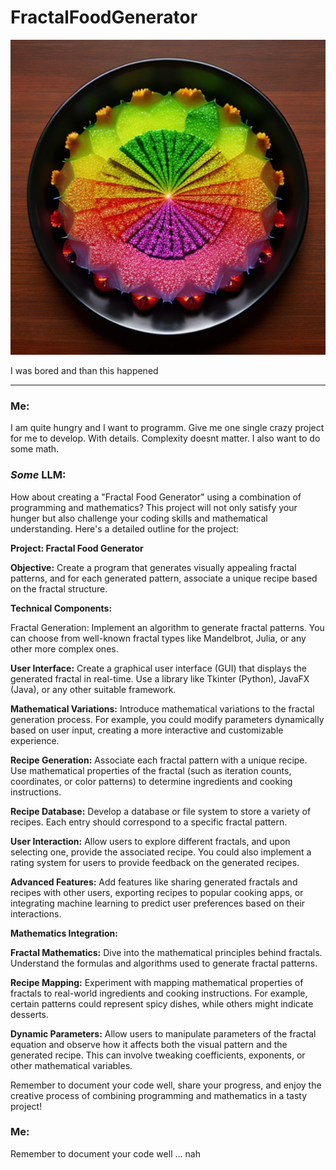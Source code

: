 # FractalFoodGenerator
![](./fractalFood.png)

I was bored and than this happened

---

### Me:

I am quite hungry and I want to programm. Give me one single crazy project for me to develop. With details. Complexity doesnt matter. I also want to do some math.

### _Some_ LLM:

How about creating a "Fractal Food Generator" using a combination of programming and mathematics? This project will not only satisfy your hunger but also challenge your coding skills and mathematical understanding. Here's a detailed outline for the project:

**Project: Fractal Food Generator**

**Objective:**
Create a program that generates visually appealing fractal patterns, and for each generated pattern, associate a unique recipe based on the fractal structure.

**Technical Components:**

Fractal Generation:
Implement an algorithm to generate fractal patterns. You can choose from well-known fractal types like Mandelbrot, Julia, or any other more complex ones.

**User Interface:**
Create a graphical user interface (GUI) that displays the generated fractal in real-time. Use a library like Tkinter (Python), JavaFX (Java), or any other suitable framework.

**Mathematical Variations:**
Introduce mathematical variations to the fractal generation process. For example, you could modify parameters dynamically based on user input, creating a more interactive and customizable experience.

**Recipe Generation:**
Associate each fractal pattern with a unique recipe. Use mathematical properties of the fractal (such as iteration counts, coordinates, or color patterns) to determine ingredients and cooking instructions.

**Recipe Database:**
Develop a database or file system to store a variety of recipes. Each entry should correspond to a specific fractal pattern.

**User Interaction:**
Allow users to explore different fractals, and upon selecting one, provide the associated recipe. You could also implement a rating system for users to provide feedback on the generated recipes.

**Advanced Features:**
Add features like sharing generated fractals and recipes with other users, exporting recipes to popular cooking apps, or integrating machine learning to predict user preferences based on their interactions.

**Mathematics Integration:**

**Fractal Mathematics:**
Dive into the mathematical principles behind fractals. Understand the formulas and algorithms used to generate fractal patterns.

**Recipe Mapping:**
Experiment with mapping mathematical properties of fractals to real-world ingredients and cooking instructions. For example, certain patterns could represent spicy dishes, while others might indicate desserts.

**Dynamic Parameters:**
Allow users to manipulate parameters of the fractal equation and observe how it affects both the visual pattern and the generated recipe. This can involve tweaking coefficients, exponents, or other mathematical variables.

Remember to document your code well, share your progress, and enjoy the creative process of combining programming and mathematics in a tasty project!

### Me:

Remember to document your code well ... nah
